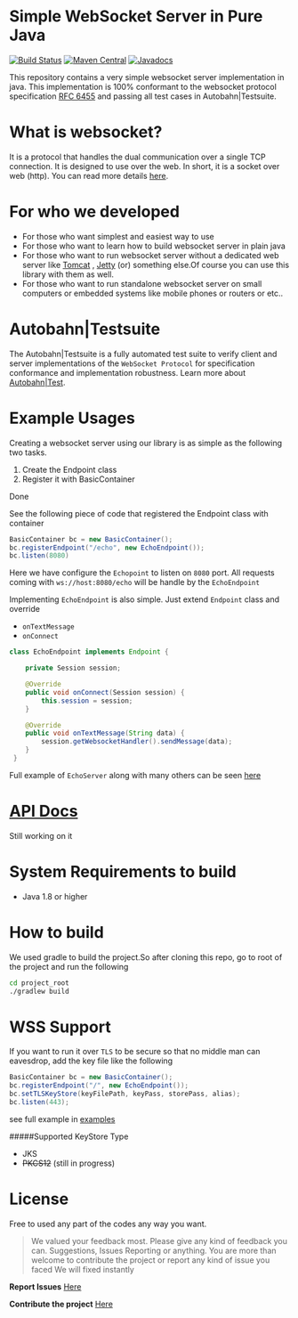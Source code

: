 # Simple WebSocket Server in Pure Java

[![Build Status](https://travis-ci.org/ayeminoo/simple-java-websocket.svg?branch=master)](https://travis-ci.org/ayeminoo/simple-java-websocket)
[![Maven Central](https://maven-badges.herokuapp.com/maven-central/org.java-websocket/Java-WebSocket/badge.svg)](https://maven-badges.herokuapp.com/maven-central/org.java-websocket/Java-WebSocket)
[![Javadocs](https://www.javadoc.io/badge/org.java-websocket/Java-WebSocket.svg)](https://www.javadoc.io/doc/org.java-websocket/Java-WebSocket)

This repository contains a very simple websocket server implementation in java.
This implementation is 100% conformant to the websocket protocol specification [RFC 6455](http://tools.ietf.org/html/rfc6455)
and passing all test cases in Autobahn|Testsuite.  

What is websocket?
==================
It is a protocol that handles the dual communication over a single TCP connection. 
It is designed to use over the web. In short, it is a socket over web (http). You can read
more details [here](https://en.wikipedia.org/wiki/WebSocket).

For who we developed
====================
+ For those who want simplest and easiest way to use 
+ For those who want to learn how to build websocket server in plain java
+ For those who want to run websocket server without a dedicated web server like [Tomcat](http://tomcat.apache.org/)
, [Jetty](https://www.eclipse.org/jetty/) (or) something else.Of course you can use this library with them as well.
+ For those who want to run standalone websocket server on small computers or embedded systems like mobile phones or routers or etc..


Autobahn|Testsuite
==================

The Autobahn|Testsuite is a fully automated test suite to verify client and server 
implementations of the `WebSocket Protocol` for specification conformance and implementation robustness.
Learn more about [Autobahn|Test](https://github.com/crossbario/autobahn-testsuite/blob/master/doc/README.rst).

Example Usages
==============
Creating a websocket server using our library is as simple as the following two tasks.

1. Create the Endpoint class
2. Register it with BasicContainer 

Done

See the following piece of code that registered the Endpoint class with container
 
```Java
BasicContainer bc = new BasicContainer();
bc.registerEndpoint("/echo", new EchoEndpoint());
bc.listen(8080)
```
Here we have configure the `Echopoint` to listen on `8080` port. All requests coming with `ws://host:8080/echo` 
will be handle by the `EchoEndpoint` 

Implementing `EchoEndpoint` is also simple. Just extend `Endpoint` class and override 
+ `onTextMessage`
+ `onConnect`

```java
class EchoEndpoint implements Endpoint {

    private Session session;

    @Override
    public void onConnect(Session session) {
        this.session = session;
    }

    @Override
    public void onTextMessage(String data) {
        session.getWebsocketHandler().sendMessage(data);
    }
 }
```

Full example of `EchoServer` along with many others can be seen 
[here](https://github.com/ayeminoo/simple-java-websocket/tree/master/examples)

[API Docs]()
==========
Still working on it

System Requirements to build
===========================
+ Java 1.8 or higher

How to build
============
We used gradle to build the project.So after cloning this repo, go to root of the project and run the following 

``` bash
cd project_root
./gradlew build
```

WSS Support
===========
If you want to run it over `TLS` to be secure so that no middle man can eavesdrop, add the key file like the following

```java
BasicContainer bc = new BasicContainer();
bc.registerEndpoint("/", new EchoEndpoint());
bc.setTLSKeyStore(keyFilePath, keyPass, storePass, alias);
bc.listen(443);
```

see full example in [examples](https://github.com/ayeminoo/simple-java-websocket/tree/master/examples)

#####Supported KeyStore Type
* JKS
* ~~PKCS12~~ (still in progress)

License
=======
Free to used any part of the codes any way you want. 


> We valued your feedback most.
> Please give any kind of feedback you can. Suggestions, Issues Reporting or anything.
> You are more than welcome to contribute the project or report any kind of issue you faced 
> We will fixed instantly

**Report Issues**
[Here](https://github.com/ayeminoo/simple-java-websocket/issues)

**Contribute the project**
[Here](https://github.com/ayeminoo/simple-java-websocket/pulls)